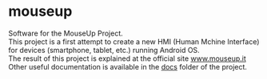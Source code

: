 # mouseup
Software for the MouseUp Project. <br>
This project is a first attempt to create a new HMI (Human Mchine Interface) for devices (smartphone, tablet, etc.) running Android OS. <br> 
The result of this project is explained at the official site www.mouseup.it <br>
Other useful documentation is available in the <a href="https://github.com/malafronte/mouseup/tree/master/docs">docs</a> folder of the project.

